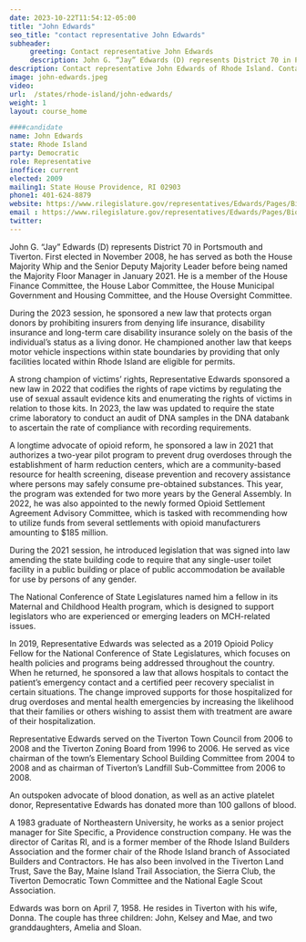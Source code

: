 ```yaml
---
date: 2023-10-22T11:54:12-05:00
title: "John Edwards"
seo_title: "contact representative John Edwards"
subheader:
     greeting: Contact representative John Edwards
     description: John G. “Jay” Edwards (D) represents District 70 in Portsmouth and Tiverton. First elected in November 2008, he has served as both the House Majority Whip and the Senior Deputy Majority Leader before being named the Majority Floor Manager in January 2021.
description: Contact representative John Edwards of Rhode Island. Contact information for John Edwards includes email address, phone number, and mailing address.
image: john-edwards.jpeg
video:
url:  /states/rhode-island/john-edwards/
weight: 1
layout: course_home

####candidate
name: John Edwards
state: Rhode Island
party: Democratic
role: Representative
inoffice: current
elected: 2009
mailing1: State House Providence, RI 02903
phone1: 401-624-8879
website: https://www.rilegislature.gov/representatives/Edwards/Pages/Biography.aspx/
email : https://www.rilegislature.gov/representatives/Edwards/Pages/Biography.aspx/
twitter:
---
```


John G. “Jay” Edwards (D) represents District 70 in Portsmouth and Tiverton. First elected in November 2008, he has served as both the House Majority Whip and the Senior Deputy Majority Leader before being named the Majority Floor Manager in January 2021. He is a member of the House Finance Committee, the House Labor Committee, the House Municipal Government and Housing Committee, and the House Oversight Committee.

During the 2023 session, he sponsored a new law that protects organ donors by prohibiting insurers from denying life insurance, disability insurance and long-term care disability insurance solely on the basis of the individual’s status as a living donor. He championed another law that keeps motor vehicle inspections within state boundaries by providing that only facilities located within Rhode Island are eligible for permits.

A strong champion of victims’ rights, Representative Edwards sponsored a new law in 2022 that codifies the rights of rape victims by regulating the use of sexual assault evidence kits and enumerating the rights of victims in relation to those kits. In 2023, the law was updated to require the state crime laboratory to conduct an audit of DNA samples in the DNA databank to ascertain the rate of compliance with recording requirements.

A longtime advocate of opioid reform, he sponsored a law in 2021 that authorizes a two-year pilot program to prevent drug overdoses through the establishment of harm reduction centers, which are a community-based resource for health screening, disease prevention and recovery assistance where persons may safely consume pre-obtained substances. This year, the program was extended for two more years by the General Assembly. In 2022, he was also appointed to the newly formed Opioid Settlement Agreement Advisory Committee, which is tasked with recommending how to utilize funds from several settlements with opioid manufacturers amounting to $185 million.

During the 2021 session, he introduced legislation that was signed into law amending the state building code to require that any single-user toilet facility in a public building or place of public accommodation be available for use by persons of any gender.

The National Conference of State Legislatures named him a fellow in its Maternal and Childhood Health program, which is designed to support legislators who are experienced or emerging leaders on MCH-related issues.

In 2019, Representative Edwards was selected as a 2019 Opioid Policy Fellow for the National Conference of State Legislatures, which focuses on health policies and programs being addressed throughout the country. When he returned, he sponsored a law that allows hospitals to contact the patient’s emergency contact and a certified peer recovery specialist in certain situations. The change improved supports for those hospitalized for drug overdoses and mental health emergencies by increasing the likelihood that their families or others wishing to assist them with treatment are aware of their hospitalization.


Representative Edwards served on the Tiverton Town Council from 2006 to 2008 and the Tiverton Zoning Board from 1996 to 2006. He served as vice chairman of the town’s Elementary School Building Committee from 2004 to 2008 and as chairman of Tiverton’s Landfill Sub-Committee from 2006 to 2008.

An outspoken advocate of blood donation, as well as an active platelet donor, Representative Edwards has donated more than 100 gallons of blood.

A 1983 graduate of Northeastern University, he works as a senior project manager for Site Specific, a Providence construction company. He was the director of Caritas RI, and is​​ a former member of the Rhode Island Builders Association and the former chair of the Rhode Island branch of Associated Builders and Contractors. He has also been involved in the Tiverton Land Trust, Save the Bay, Maine Island Trail Association, the Sierra Club, the Tiverton Democratic Town Committee and the National Eagle Scout Association.

Edwards was born on April 7, 1958. He resides in Tiverton with his wife, Donna. The couple has three children: John, Kelsey and Mae, and two granddaughters, Amelia and Sloan.
